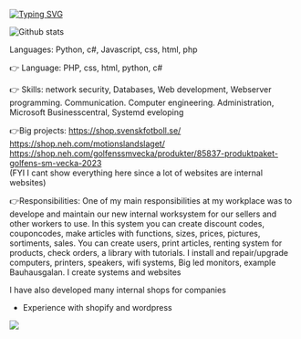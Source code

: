 [![Typing SVG](https://readme-typing-svg.demolab.com/?lines=Pontus+Eriksson+sytem+developer)](https://git.io/typing-svg)


![Github stats](https://github-readme-stats.vercel.app/api?username=Ppontan)

Languages: Python, c#, Javascript, css, html, php

<g-emoji class="g-emoji" alias="point_right" fallback-src="https://github.githubassets.com/images/icons/emoji/unicode/1f449.png">👉</g-emoji> Language: PHP, css, html, python, c#

<g-emoji class="g-emoji" alias="point_right" fallback-src="https://github.githubassets.com/images/icons/emoji/unicode/1f449.png">👉</g-emoji> Skills: network security, Databases, Web development, Webserver programming. Communication. Computer engineering. Administration, Microsoft Businesscentral, Systemd eveloping 

<g-emoji class="g-emoji" alias="point_right" fallback-src="https://github.githubassets.com/images/icons/emoji/unicode/1f449.png">👉</g-emoji>Big projects:
https://shop.svenskfotboll.se/<br>
https://shop.neh.com/motionslandslaget/<br>
https://shop.neh.com/golfenssmvecka/produkter/85837-produktpaket-golfens-sm-vecka-2023<br>
(FYI I cant show everything here since a lot of websites are internal websites)

<g-emoji class="g-emoji" alias="point_right" fallback-src="https://github.githubassets.com/images/icons/emoji/unicode/1f449.png">👉</g-emoji>Responsibilities:
One of my main responsibilities at my workplace was to develope and maintain our new internal worksystem for our sellers and other workers to use. 
In this system you can create discount codes, couponcodes, make articles with functions, sizes, prices, pictures, sortiments, sales. You can create users, print articles, renting system for products, check orders, a library with tutorials.
I install and repair/upgrade computers, printers, speakers, wifi systems, Big led monitors, example Bauhausgalan. 
I create systems and websites

I have also developed many internal shops for companies
+ Experience with shopify and wordpress

![](https://komarev.com/ghpvc/?username=Ppontan)


